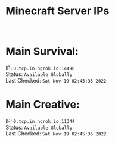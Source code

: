 
# Minecraft Server IPs

</br><h1>Main Survival:</h1>IP: `0.tcp.in.ngrok.io:14496` </br> Status: `Available Globally` </br> Last Checked: `Sat Nov 19 02:45:35 2022`
</br><h1>Main Creative:</h1>IP: `0.tcp.in.ngrok.io:11344` </br> Status: `Available Globally` </br> Last Checked: `Sat Nov 19 02:45:35 2022`

